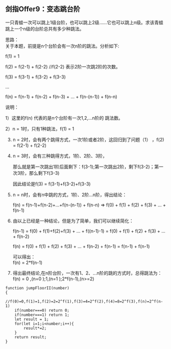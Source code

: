 ## 剑指Offer9：变态跳台阶
一只青蛙一次可以跳上1级台阶，也可以跳上2级……它也可以跳上n级。求该青蛙跳上一个n级的台阶总共有多少种跳法。

思路：  
关于本题，前提是n个台阶会有一次n阶的跳法。分析如下:  

f(1) = 1  

f(2) = f(2-1) + f(2-2)         //f(2-2) 表示2阶一次跳2阶的次数。  

f(3) = f(3-1) + f(3-2) + f(3-3)   

...  

f(n) = f(n-1) + f(n-2) + f(n-3) + ... + f(n-(n-1)) + f(n-n)   

 

说明：   

1）这里的f(n) 代表的是n个台阶有一次1,2,...n阶的 跳法数。  

2）n = 1时，只有1种跳法，f(1) = 1  

3) n = 2时，会有两个跳得方式，一次1阶或者2阶，这回归到了问题（1） ，f(2) = f(2-1) + f(2-2)   

4) n = 3时，会有三种跳得方式，1阶、2阶、3阶，  

    那么就是第一次跳出1阶后面剩下：f(3-1);第一次跳出2阶，剩下f(3-2)；第一次3阶，那么剩下f(3-3)  

    因此结论是f(3) = f(3-1)+f(3-2)+f(3-3)  

5) n = n时，会有n中跳的方式，1阶、2阶...n阶，得出结论：  

    f(n) = f(n-1)+f(n-2)+...+f(n-(n-1)) + f(n-n) => f(0) + f(1) + f(2) + f(3) + ... + f(n-1)  

    

6) 由以上已经是一种结论，但是为了简单，我们可以继续简化：  

    f(n-1) = f(0) + f(1)+f(2)+f(3) + ... + f((n-1)-1) = f(0) + f(1) + f(2) + f(3) + ... + f(n-2)  

    f(n) = f(0) + f(1) + f(2) + f(3) + ... + f(n-2) + f(n-1) = f(n-1) + f(n-1)  

    可以得出：  
    f(n) = 2*f(n-1)  

7) 得出最终结论,在n阶台阶，一次有1、2、...n阶的跳的方式时，总得跳法为：  
f(n) = 0 ,(n=0 );1,(n=1 );2*f(n-1),(n>=2)  
```
function jumpFloorII(number)
{
    //f(0)=0,f(1)=1,f(2)=2=2^f(1),f(3)=4=2^f(2),f(4)=8=2^f(3),f(n)=2^f(n-1)
    if(number===0) return 0;
    if(number===1) return 1;
    let result = 1;
    for(let i=1;i<number;i++){
        result*=2;
    }
    return result;
}
```
